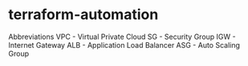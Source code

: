 # terraform-automation

Abbreviations
VPC                 - Virtual Private Cloud
SG                  - Security Group
IGW                 - Internet Gateway
ALB                 - Application Load Balancer
ASG                 - Auto Scaling Group